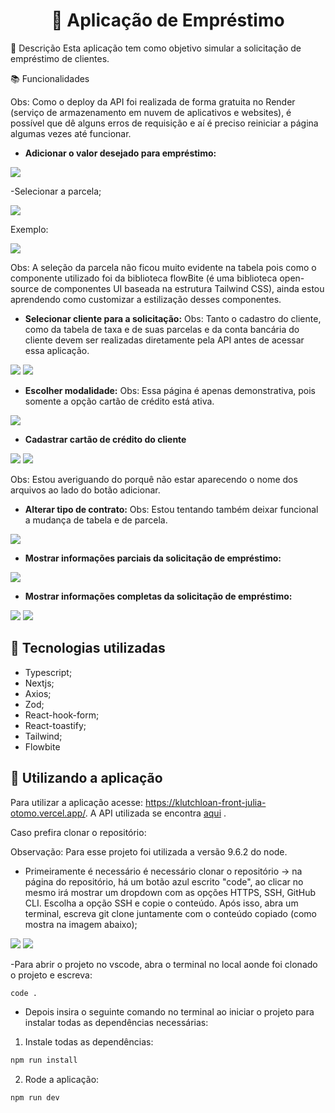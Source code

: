 <h1 align="center"> 📱 Aplicação de Empréstimo </h1>

📜 Descrição
Esta aplicação tem como objetivo simular a solicitação de empréstimo de clientes.

📚 Funcionalidades

Obs: Como o deploy da API foi realizada de forma gratuita no Render (serviço de armazenamento em nuvem de aplicativos e websites), é possível que dê alguns erros de requisição e aí é preciso reiniciar a página algumas vezes até funcionar.

- <b>Adicionar o valor desejado para empréstimo:</b>

<img src="/src/assets/page1.png">

-Selecionar a parcela;

<img src="/src/assets/page1-2.png">

Exemplo:

<img src="/src/assets/page1-3.png">

Obs: A seleção da parcela não ficou muito evidente na tabela pois como o componente utilizado foi da biblioteca flowBite (é uma biblioteca open-source de componentes UI baseada na estrutura Tailwind CSS), ainda estou aprendendo como customizar a estilização desses componentes.

- <b>Selecionar cliente para a solicitação:</b>
  Obs: Tanto o cadastro do cliente, como da tabela de taxa e de suas parcelas e da conta bancária do cliente devem ser realizadas diretamente pela API antes de acessar essa aplicação.

<img src="/src/assets/page2.png">

<img src="/src/assets/page2-2.png">

- <b>Escolher modalidade:</b>
  Obs: Essa página é apenas demonstrativa, pois somente a opção cartão de crédito está ativa.

<img src="/src/assets/page3.png">

- <b>Cadastrar cartão de crédito do cliente</b>

<img src="/src/assets/page4.png">

<img src="/src/assets/page4-2.png">

Obs: Estou averiguando do porquê não estar aparecendo o nome dos arquivos ao lado do botão adicionar.

- <b>Alterar tipo de contrato:</b>
  Obs: Estou tentando também deixar funcional a mudança de tabela e de parcela.

<img src="/src/assets/page5.png">

- <b>Mostrar informações parciais da solicitação de empréstimo:</b>

<img src="/src/assets/page6.png">

- <b>Mostrar informações completas da solicitação de empréstimo:</b>

<img src="/src/assets/page7.png">

<img src="/src/assets/page7-2.png">

## :wrench: Tecnologias utilizadas

- Typescript;
- Nextjs;
- Axios;
- Zod;
- React-hook-form;
- React-toastify;
- Tailwind;
- Flowbite

## :rocket: Utilizando a aplicação

Para utilizar a aplicação acesse: https://klutchloan-front-julia-otomo.vercel.app/.
A API utilizada se encontra <a href="https://github.com/julia-otomo/KlutchLoan-back-end">aqui</a> .

Caso prefira clonar o repositório:

Observação: Para esse projeto foi utilizada a versão 9.6.2 do node.

- Primeiramente é necessário é necessário clonar o repositório -> na página do repositório, há um botão azul escrito "code", ao clicar no mesmo irá mostrar um dropdown com as opções HTTPS, SSH, GitHub CLI. Escolha a opção SSH e copie o conteúdo. Após isso, abra um terminal, escreva git clone juntamente com o conteúdo copiado (como mostra na imagem abaixo);

<img src="/src/assets/chave-ssh.png">

<img src="/src/assets/terminal.png">

-Para abrir o projeto no vscode, abra o terminal no local aonde foi clonado o projeto e escreva:

```bash
code .
```

- Depois insira o seguinte comando no terminal ao iniciar o projeto para instalar todas as dependências necessárias:

1. Instale todas as dependências:

```bash
npm run install
```

2. Rode a aplicação:

```bash
npm run dev
```
